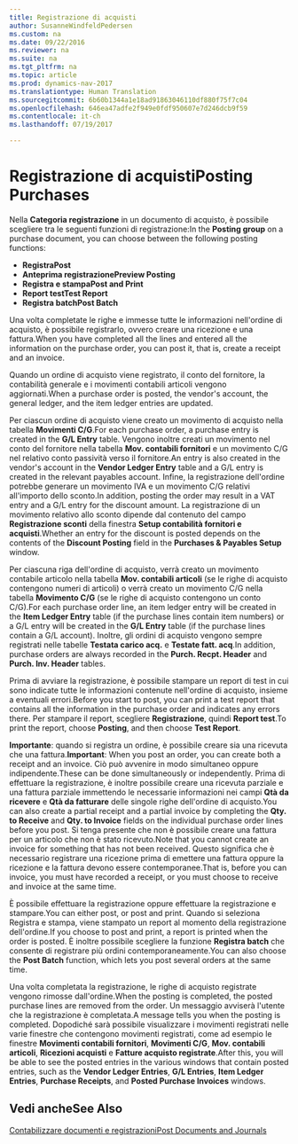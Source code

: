 ```yaml
---
title: Registrazione di acquisti
author: SusanneWindfeldPedersen
ms.custom: na
ms.date: 09/22/2016
ms.reviewer: na
ms.suite: na
ms.tgt_pltfrm: na
ms.topic: article
ms.prod: dynamics-nav-2017
ms.translationtype: Human Translation
ms.sourcegitcommit: 6b60b1344a1e18ad91863046110df880f75f7c04
ms.openlocfilehash: 646ea47adfe2f949e0fdf950607e7d246dcb9f59
ms.contentlocale: it-ch
ms.lasthandoff: 07/19/2017

---
```


# <a name="posting-purchases"></a><span data-ttu-id="0f082-102">Registrazione di acquisti</span><span class="sxs-lookup"><span data-stu-id="0f082-102">Posting Purchases</span></span>
<span data-ttu-id="0f082-103">Nella **Categoria registrazione** in un documento di acquisto, è possibile scegliere tra le seguenti funzioni di registrazione:</span><span class="sxs-lookup"><span data-stu-id="0f082-103">In the **Posting group** on a purchase document, you can choose between the following posting functions:</span></span>

- <span data-ttu-id="0f082-104">**Registra**</span><span class="sxs-lookup"><span data-stu-id="0f082-104">**Post**</span></span>
- <span data-ttu-id="0f082-105">**Anteprima registrazione**</span><span class="sxs-lookup"><span data-stu-id="0f082-105">**Preview Posting**</span></span>
- <span data-ttu-id="0f082-106">**Registra e stampa**</span><span class="sxs-lookup"><span data-stu-id="0f082-106">**Post and Print**</span></span>
- <span data-ttu-id="0f082-107">**Report test**</span><span class="sxs-lookup"><span data-stu-id="0f082-107">**Test Report**</span></span>
- <span data-ttu-id="0f082-108">**Registra batch**</span><span class="sxs-lookup"><span data-stu-id="0f082-108">**Post Batch**</span></span>

<span data-ttu-id="0f082-109">Una volta completate le righe e immesse tutte le informazioni nell'ordine di acquisto, è possibile registrarlo, ovvero creare una ricezione e una fattura.</span><span class="sxs-lookup"><span data-stu-id="0f082-109">When you have completed all the lines and entered all the information on the purchase order, you can post it, that is, create a receipt and an invoice.</span></span>

<span data-ttu-id="0f082-110">Quando un ordine di acquisto viene registrato, il conto del fornitore, la contabilità generale e i movimenti contabili articoli vengono aggiornati.</span><span class="sxs-lookup"><span data-stu-id="0f082-110">When a purchase order is posted, the vendor's account, the general ledger, and the item ledger entries are updated.</span></span>

<span data-ttu-id="0f082-111">Per ciascun ordine di acquisto viene creato un movimento di acquisto nella tabella **Movimenti C/G**.</span><span class="sxs-lookup"><span data-stu-id="0f082-111">For each purchase order, a purchase entry is created in the **G/L Entry** table.</span></span> <span data-ttu-id="0f082-112">Vengono inoltre creati un movimento nel conto del fornitore nella tabella **Mov. contabili fornitori** e un movimento C/G nel relativo conto passività verso il fornitore.</span><span class="sxs-lookup"><span data-stu-id="0f082-112">An entry is also created in the vendor's account in the **Vendor Ledger Entry** table and a G/L entry is created in the relevant payables account.</span></span> <span data-ttu-id="0f082-113">Infine, la registrazione dell'ordine potrebbe generare un movimento IVA e un movimento C/G relativi all'importo dello sconto.</span><span class="sxs-lookup"><span data-stu-id="0f082-113">In addition, posting the order may result in a VAT entry and a G/L entry for the discount amount.</span></span> <span data-ttu-id="0f082-114">La registrazione di un movimento relativo allo sconto dipende dal contenuto del campo **Registrazione sconti** della finestra **Setup contabilità fornitori e acquisti**.</span><span class="sxs-lookup"><span data-stu-id="0f082-114">Whether an entry for the discount is posted depends on the contents of the **Discount Posting** field in the **Purchases & Payables Setup** window.</span></span>

<span data-ttu-id="0f082-115">Per ciascuna riga dell'ordine di acquisto, verrà creato un movimento contabile articolo nella tabella **Mov. contabili articoli** (se le righe di acquisto contengono numeri di articoli) o verrà creato un movimento C/G nella tabella **Movimento C/G** (se le righe di acquisto contengono un conto C/G).</span><span class="sxs-lookup"><span data-stu-id="0f082-115">For each purchase order line, an item ledger entry will be created in the **Item Ledger Entry** table (if the purchase lines contain item numbers) or a G/L entry will be created in the **G/L Entry** table (if the purchase lines contain a G/L account).</span></span> <span data-ttu-id="0f082-116">Inoltre, gli ordini di acquisto vengono sempre registrati nelle tabelle **Testata carico acq.** e **Testate fatt. acq**.</span><span class="sxs-lookup"><span data-stu-id="0f082-116">In addition, purchase orders are always recorded in the **Purch. Recpt. Header** and **Purch. Inv. Header** tables.</span></span>

<span data-ttu-id="0f082-117">Prima di avviare la registrazione, è possibile stampare un report di test in cui sono indicate tutte le informazioni contenute nell'ordine di acquisto, insieme a eventuali errori.</span><span class="sxs-lookup"><span data-stu-id="0f082-117">Before you start to post, you can print a test report that contains all the information in the purchase order and indicates any errors there.</span></span> <span data-ttu-id="0f082-118">Per stampare il report, scegliere **Registrazione**, quindi **Report test**.</span><span class="sxs-lookup"><span data-stu-id="0f082-118">To print the report, choose **Posting**, and then choose **Test Report**.</span></span>

<span data-ttu-id="0f082-119">**Importante**: quando si registra un ordine, è possibile creare sia una ricevuta che una fattura.</span><span class="sxs-lookup"><span data-stu-id="0f082-119">**Important**: When you post an order, you can create both a receipt and an invoice.</span></span> <span data-ttu-id="0f082-120">Ciò può avvenire in modo simultaneo oppure indipendente.</span><span class="sxs-lookup"><span data-stu-id="0f082-120">These can be done simultaneously or independently.</span></span> <span data-ttu-id="0f082-121">Prima di effettuare la registrazione, è inoltre possibile creare una ricevuta parziale e una fattura parziale immettendo le necessarie informazioni nei campi **Qtà da ricevere** e **Qtà da fatturare** delle singole righe dell'ordine di acquisto.</span><span class="sxs-lookup"><span data-stu-id="0f082-121">You can also create a partial receipt and a partial invoice by completing the **Qty. to Receive** and **Qty. to Invoice** fields on the individual purchase order lines before you post.</span></span> <span data-ttu-id="0f082-122">Si tenga presente che non è possibile creare una fattura per un articolo che non è stato ricevuto.</span><span class="sxs-lookup"><span data-stu-id="0f082-122">Note that you cannot create an invoice for something that has not been received.</span></span> <span data-ttu-id="0f082-123">Questo significa che è necessario registrare una ricezione prima di emettere una fattura oppure la ricezione e la fattura devono essere contemporanee.</span><span class="sxs-lookup"><span data-stu-id="0f082-123">That is, before you can invoice, you must have recorded a receipt, or you must choose to receive and invoice at the same time.</span></span>

<span data-ttu-id="0f082-124">È possibile effettuare la registrazione oppure effettuare la registrazione e stampare.</span><span class="sxs-lookup"><span data-stu-id="0f082-124">You can either post, or post and print.</span></span> <span data-ttu-id="0f082-125">Quando si seleziona Registra e stampa, viene stampato un report al momento della registrazione dell'ordine.</span><span class="sxs-lookup"><span data-stu-id="0f082-125">If you choose to post and print, a report is printed when the order is posted.</span></span> <span data-ttu-id="0f082-126">È inoltre possibile scegliere la funzione **Registra batch** che consente di registrare più ordini contemporaneamente.</span><span class="sxs-lookup"><span data-stu-id="0f082-126">You can also choose the **Post Batch** function, which lets you post several orders at the same time.</span></span>

<span data-ttu-id="0f082-127">Una volta completata la registrazione, le righe di acquisto registrate vengono rimosse dall'ordine.</span><span class="sxs-lookup"><span data-stu-id="0f082-127">When the posting is completed, the posted purchase lines are removed from the order.</span></span> <span data-ttu-id="0f082-128">Un messaggio avviserà l'utente che la registrazione è completata.</span><span class="sxs-lookup"><span data-stu-id="0f082-128">A message tells you when the posting is completed.</span></span> <span data-ttu-id="0f082-129">Dopodiché sarà possibile visualizzare i movimenti registrati nelle varie finestre che contengono movimenti registrati, come ad esempio le finestre **Movimenti contabili fornitori**, **Movimenti C/G**, **Mov. contabili articoli**, **Ricezioni acquisti** e **Fatture acquisto registrate**.</span><span class="sxs-lookup"><span data-stu-id="0f082-129">After this, you will be able to see the posted entries in the various windows that contain posted entries, such as the **Vendor Ledger Entries**, **G/L Entries**, **Item Ledger Entries**, **Purchase Receipts**, and **Posted Purchase Invoices** windows.</span></span>

## <a name="see-also"></a><span data-ttu-id="0f082-130">Vedi anche</span><span class="sxs-lookup"><span data-stu-id="0f082-130">See Also</span></span>
[<span data-ttu-id="0f082-131">Contabilizzare documenti e registrazioni</span><span class="sxs-lookup"><span data-stu-id="0f082-131">Post Documents and Journals</span></span>](ui-post-documents-journals.md)


